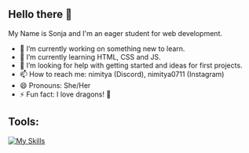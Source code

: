 ## Hello there 👋

My Name is Sonja and I'm an eager student for web development.

- 🔭 I’m currently working on something new to learn.
- 🌱 I’m currently learning HTML, CSS and JS.
- 🤔 I’m looking for help with getting started and ideas for first projects.
- 📫 How to reach me: nimitya (Discord), nimitya0711 (Instagram)
- 😄 Pronouns: She/Her
- ⚡ Fun fact: I love dragons! 🐉

## Tools:

[![My Skills](https://skillicons.dev/icons?i=vscode,html,css,github)](https://skillicons.dev)



<!--
**Nimitya0711/nimitya0711** is a ✨ _special_ ✨ repository because its `README.md` (this file) appears on your GitHub profile.

Here are some ideas to get you started:

- 🔭 I’m currently working on ...
- 🌱 I’m currently learning ...
- 👯 I’m looking to collaborate on ...
- 🤔 I’m looking for help with ...
- 💬 Ask me about ...
- 📫 How to reach me: ...
- 😄 Pronouns: ...
- ⚡ Fun fact: ...
-->
